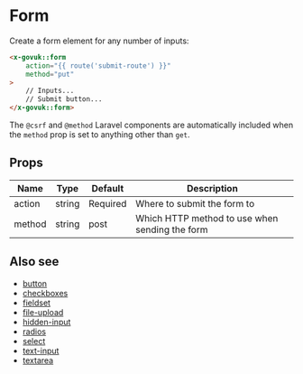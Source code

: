 # Form

Create a form element for any number of inputs:

```html
<x-govuk::form
    action="{{ route('submit-route') }}"
    method="put"
>
    // Inputs...
    // Submit button...
</x-govuk::form>
```

The `@csrf` and `@method` Laravel components are automatically included when the `method` prop is set to anything other than `get`.

## Props

| Name   | Type   | Default  | Description |
| ------ | ------ | -------- | ----------- |
| action | string | Required | Where to submit the form to |
| method | string | post     | Which HTTP method to use when sending the form |

## Also see

* [button](button.md)
* [checkboxes](checkboxes.md)
* [fieldset](fieldset.md)
* [file-upload](file-upload.md)
* [hidden-input](hidden-input.md)
* [radios](radios.md)
* [select](select.md)
* [text-input](text-input.md)
* [textarea](textarea.md)
